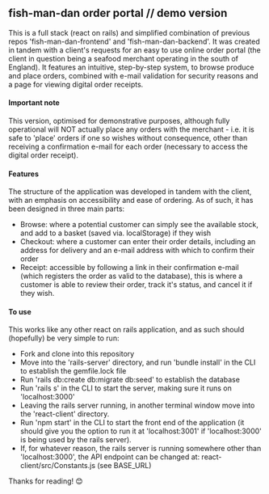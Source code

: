 ## fish-man-dan order portal // demo version

This is a full stack (react on rails) and simplified combination of previous repos 'fish-man-dan-frontend' and 'fish-man-dan-backend'.
It was created in tandem with a client's requests for an easy to use online order portal (the client in question being a seafood merchant operating in the south of England). It features an intuitive, step-by-step system, to browse produce and place orders, combined with e-mail validation for security reasons and a page for viewing digital order receipts.

#### Important note

This version, optimised for demonstrative purposes, although fully operational will NOT actually place any orders with the merchant - i.e. it is safe to 'place' orders if one so wishes without consequence, other than receiving a confirmation e-mail for each order (necessary to access the digital order receipt).

#### Features

The structure of the application was developed in tandem with the client, with an emphasis on accessibility and ease of ordering. As of such, it has been designed in three main parts:

- Browse: where a potential customer can simply see the available stock, and add to a basket (saved via. localStorage) if they wish
- Checkout: where a customer can enter their order details, including an address for delivery and an e-mail address with which to confirm their order
- Receipt: accessible by following a link in their confirmation e-mail (which registers the order as valid to the database), this is where a customer is able to review their order, track it's status, and cancel it if they wish.

#### To use

This works like any other react on rails application, and as such should (hopefully) be very simple to run:

- Fork and clone into this repository
- Move into the 'rails-server' directory, and run 'bundle install' in the CLI to establish the gemfile.lock file
- Run 'rails db:create db:migrate db:seed' to establish the database
- Run 'rails s' in the CLI to start the server, making sure it runs on 'localhost:3000'
- Leaving the rails server running, in another terminal window move into the 'react-client' directory.
- Run 'npm start' in the CLI to start the front end of the application (it should give you the option to run it at 'localhost:3001' if 'localhost:3000' is being used by the rails server).
- If, for whatever reason, the rails server is running somewhere other than 'localhost:3000', the API endpoint can be changed at: react-client/src/Constants.js (see BASE_URL)

Thanks for reading! 😊
